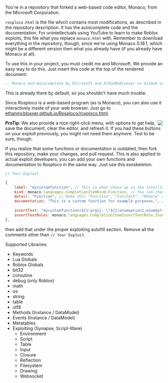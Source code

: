 You're in a repository that forked a web-based code editor, Monaco, from the Microsoft Corporation.

`rosploco.html` is the file which contains most modifications, as described in the repository description. It has the autocomplete code and the documentation. For unintellectuals using YouTube to learn to make Roblox exploits, this file what you replace `monaco.html` with. Remember to download everything in the repository, though, since we're using Monaco 0.18.1, which might be a different version then what you already have (if you already have Monaco at all).

To use this in your project, you must credit me and Microsoft. We provide an easy way to do this. Just insert this code at the top of the rendered document:

```lua
-- Monaco and Autocomplete by Microsoft and EthanMcBloxxer on GitHub under the MIT License.
```

This is already there by default, so you shouldn't have much trouble.

Since Rosploco is a web-based program (as is Monaco), you can also use it interactively inside of your web browser. Just go to [ethanmcbloxxer.github.io/Rosploco/rosploco.html](https://ethanmcbloxxer.github.io/Rosploco/rosploco.html).

<img src="https://bloxxing.is-ne.at/OpQu4Q.png" align="right"/>

**ProTip**: We also provide a nice right-click menu, with options to get help, save the document, clear the editor, and refresh it. If you had these buttons on your exploit previously, you might not need them anymore. Test to be sure, though.

If you realize that some functions or documentation is outdated, then fork this repository, make your changes, and pull request. This is also applied to actual exploit developers, you can add your own functions and documentation to Rosploco in the same way. Just use this exoskeleton:

```js
// Your Exploit

{
	label: "mycustomfunction", // This is what shows up in the intellisense
	kind: monaco.languages.CompletionItemKind.Function, // You can change this to "Function", "Constant", or "Module" (for libraries, eg Crypt, Bit, etc.)
	detail: "Function", // Make this "Function", "Constant", "Module" and keep aligned with `kind`
	documentation: "This is a custom function for example purposes.", // Your documentation (what appears when you click more info)
  
	insertText: "mycustomfunction(${1:arg1}, \"${2|enumoption1,enumoption2|}\", $0)", // Follow the syntax highlighted in https://code.visualstudio.com/docs/editor/userdefinedsnippets#_snippet-syntax.
	insertTextRules: monaco.languages.CompletionItemInsertTextRule.InsertAsSnippet, // Keep this as-is
},
```

then add that under the proper exploiting autofill section. Remove all the comments other than `// Your Exploit`.

Supported Libraries:

* Keywords
* Lua Globals
* Roblox Globals
* bit32
* coroutine
* debug (only Roblox)
* math
* os
* string
* table
* utf8
* Methods (Instance / DataModel)
* Events (Instance / DataModel)
* Metatables
* Exploiting (Synapse, Script-Ware)
  * Environment
  * Script
  * Table
  * Input
  * Closure
  * Reflection
  * Filesystem
  * Drawing
  * Websocket
